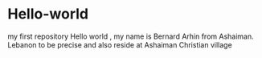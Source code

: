 # Hello-world
my first repository
Hello world , my name is Bernard Arhin from Ashaiman.
Lebanon to be precise and also reside at Ashaiman Christian village
